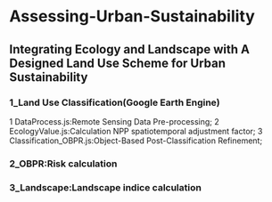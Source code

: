 # Assessing-Urban-Sustainability
## Integrating Ecology and Landscape with A Designed Land Use Scheme for Urban Sustainability
### 1_Land Use Classification(Google Earth Engine)

1 DataProcess.js:Remote Sensing Data Pre-processing;
2 EcologyValue.js:Calculation NPP spatiotemporal adjustment factor;
3 Classification_OBPR.js:Object-Based Post-Classification Refinement;

### 2_OBPR:Risk calculation

### 3_Landscape:Landscape indice calculation
